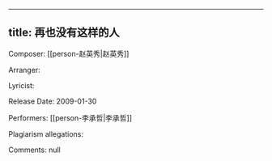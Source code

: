 
---
title: 再也没有这样的人
---
Composer: [[person-赵英秀|赵英秀]]

Arranger: 

Lyricist: 

Release Date: 2009-01-30

Performers: [[person-李承哲|李承哲]]

Plagiarism allegations:


Comments:
null

